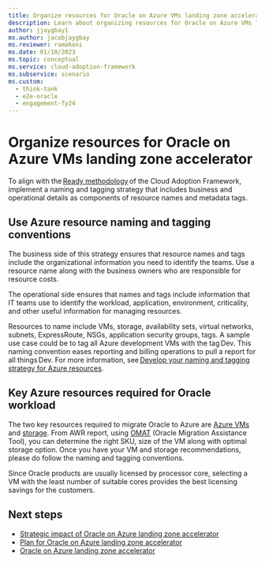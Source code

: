 ```yaml
---
title: Organize resources for Oracle on Azure VMs landing zone accelerator
description: Learn about organizing resources for Oracle on Azure VMs landing zone accelerator.
author: jjaygbay1
ms.author: jacobjaygbay
ms.reviewer: ramakoni
ms.date: 01/10/2023
ms.topic: conceptual
ms.service: cloud-adoption-framework
ms.subservice: scenario
ms.custom: 
  - think-tank
  - e2e-oracle
  - engagement-fy24
---
```


# Organize resources for Oracle on Azure VMs landing zone accelerator

To align with the [Ready methodology](https://learn.microsoft.com/azure/cloud-adoption-framework/ready/) of the Cloud Adoption Framework, implement a naming and tagging strategy that includes business and operational details as components of resource names and metadata tags. 

## Use Azure resource naming and tagging conventions

The business side of this strategy ensures that resource names and tags include the organizational information you need to identify the teams. Use a resource name along with the business owners who are responsible for resource costs.

 The operational side ensures that names and tags include information that IT teams use to identify the workload, application, environment, criticality, and other useful information for managing resources.

Resources to name include VMs, storage, availability sets, virtual networks, subnets, ExpressRoute, NSGs, application security groups, tags. A sample use case could be to tag all Azure development VMs with the tag Dev. This naming convention eases reporting and billing operations to pull a report for all things Dev. For more information, see [Develop your naming and tagging strategy for Azure resources](https://learn.microsoft.com/azure/cloud-adoption-framework/ready/azure-best-practices/naming-and-tagging).

## Key Azure resources required for Oracle workload

The two key resources required to migrate Oracle to Azure are [Azure VMs](https://learn.microsoft.com/azure/virtual-machines/workloads/oracle/oracle-vm-solutions) and [storage](https://learn.microsoft.com/azure/virtual-machines/workloads/oracle/oracle-storage). From AWR report, using [OMAT](https://github.com/Azure/Oracle-Workloads-for-Azure/tree/main/omat) (Oracle Migration Assistance Tool), you can determine the right SKU, size of the VM along with optimal storage option. Once you have your VM and storage recommendations, please do follow the naming and tagging conventions.

Since Oracle products are usually licensed by processor core, selecting a VM with the least number of suitable cores provides the best licensing savings for the customers.

## Next steps

- [Strategic impact of Oracle on Azure landing zone accelerator](oracle-landing-zone-strategy.md)  
- [Plan for Oracle on Azure landing zone accelerator](oracle-landing-zone-plan.md)  
- [Oracle on Azure landing zone accelerator](intro-oracle-landing-zone.md) 